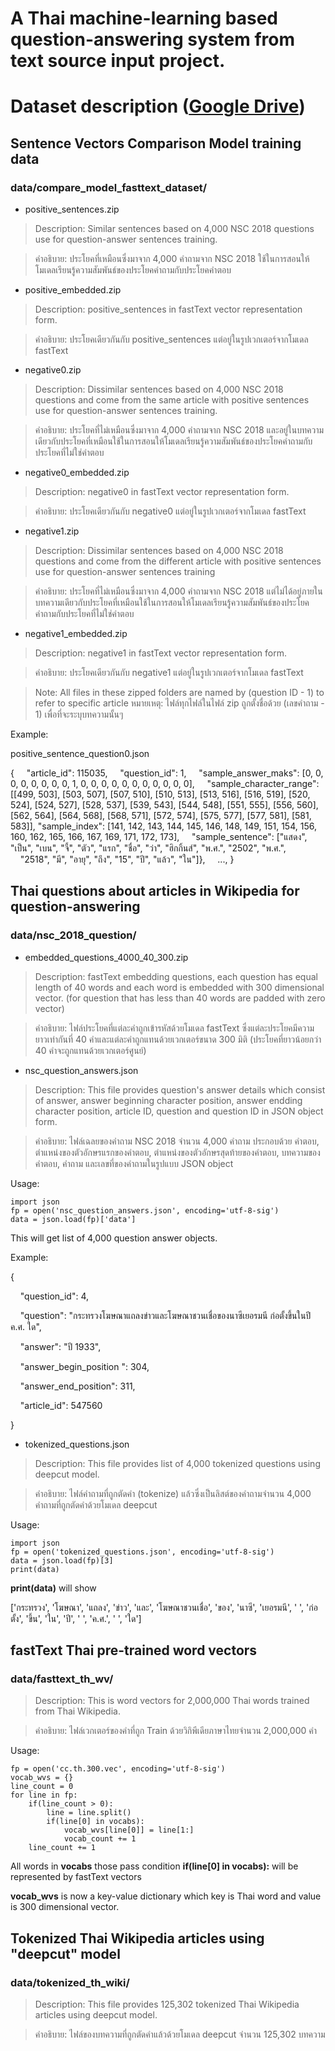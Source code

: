 # A Thai machine-learning based question-answering system from text source input project.

# Dataset description ([Google Drive](https://drive.google.com/drive/folders/1pPRewSKGxsbJSL4Zpfeydbormtf4vTml))
## Sentence Vectors Comparison Model training data
### data/compare_model_fasttext_dataset/
* positive_sentences.zip
> Description: Similar sentences based on 4,000 NSC 2018 questions use for question-answer sentences training.

> คำอธิบาย: ประโยคที่เหมือนซึ่งมาจาก 4,000 คำถามจาก NSC 2018 ใช้ในการสอนให้โมเดลเรียนรู้ความสัมพันธ์ของประโยคคำถามกับประโยคคำตอบ
* positive_embedded.zip
> Description: positive_sentences in fastText vector representation form.

> คำอธิบาย: ประโยคเดียวกันกับ positive_sentences แต่อยู่ในรูปเวกเตอร์จากโมเดล fastText
* negative0.zip
> Description: Dissimilar sentences based on 4,000 NSC 2018 questions and come from the same article with positive sentences use for question-answer sentences training.

> คำอธิบาย: ประโยคที่ไม่เหมือนซึ่งมาจาก 4,000 คำถามจาก NSC 2018 และอยู่ในบทความเดียวกับประโยคที่เหมือนใช้ในการสอนให้โมเดลเรียนรู้ความสัมพันธ์ของประโยคคำถามกับประโยคที่ไม่ใช่คำตอบ
* negative0_embedded.zip
> Description: negative0 in fastText vector representation form.

> คำอธิบาย: ประโยคเดียวกันกับ negative0 แต่อยู่ในรูปเวกเตอร์จากโมเดล fastText
* negative1.zip
> Description: Dissimilar sentences based on 4,000 NSC 2018 questions and come from the different article with positive sentences use for question-answer sentences training

> คำอธิบาย: ประโยคที่ไม่เหมือนซึ่งมาจาก 4,000 คำถามจาก NSC 2018 แต่ไม่ได้อยู่ภายในบทความเดียวกับประโยคที่เหมือนใช้ในการสอนให้โมเดลเรียนรู้ความสัมพันธ์ของประโยคคำถามกับประโยคที่ไม่ใช่คำตอบ
* negative1_embedded.zip
> Description: negative1 in fastText vector representation form.

> คำอธิบาย: ประโยคเดียวกันกับ negative1 แต่อยู่ในรูปเวกเตอร์จากโมเดล fastText

> Note: All files in these zipped folders are named by (question ID - 1) to refer to specific article  หมายเหตุ: ไฟล์ทุกไฟล์ในไฟล์ zip ถูกตั้งชื่อด้วย (เลขคำถาม - 1) เพื่อที่จะระบุบทความนั้นๆ

Example: 

positive_sentence_question0.json

{
    &nbsp;&nbsp;&nbsp;&nbsp;"article_id": 115035, 
    &nbsp;&nbsp;&nbsp;&nbsp;"question_id": 1, 
    &nbsp;&nbsp;&nbsp;&nbsp;"sample_answer_maks": [0, 0, 0, 0, 0, 0, 0, 0, 1, 0, 0, 0, 0, 0, 0, 0, 0, 0, 0, 0], 
    &nbsp;&nbsp;&nbsp;&nbsp;"sample_character_range": [[499, 503], [503, 507], [507, 510], [510, 513], [513, 516], [516, 519], [520, 524], [524, 527], [528, 537], [539, 543], [544, 548], [551, 555], [556, 560], [562, 564], [564, 568], [568, 571], [572, 574], [575, 577], [577, 581], [581, 583]], "sample_index": [141, 142, 143, 144, 145, 146, 148, 149, 151, 154, 156, 160, 162, 165, 166, 167, 169, 171, 172, 173], 
    &nbsp;&nbsp;&nbsp;&nbsp;"sample_sentence": ["แสดง", "เป็น", "เบน", "จี้", "ตัว", "แรก", "ชื่อ", "ว่า", "ฮิกกิ้นส์", "พ.ศ.", "2502", "พ.ศ.", &nbsp;&nbsp;&nbsp;&nbsp;"2518", "มี", "อายุ", "ถึง", "15", "ปี", "แล้ว", "ใน"]}, 
    &nbsp;&nbsp;&nbsp;&nbsp;...,
}

## Thai questions about articles in Wikipedia for question-answering
### data/nsc_2018_question/
* embedded_questions_4000_40_300.zip
> Description: fastText embedding questions, each question has equal length of 40 words and each word is embedded with 300 dimensional vector. (for question that has less than 40 words are padded with zero vector)

> คำอธิบาย: ไฟล์ประโยคที่แต่ละคำถูกเข้ารหัสด้วยโมเดล fastText ซึ่งแต่ละประโยคมีความยาวเท่ากันที่ 40 คำและแต่ละคำถูกแทนด้วยเวกเตอร์ขนาด 300 มิติ (ประโยคที่ยาวน้อยกว่า 40 คำจะถูกแทนด้วยเวกเตอร์ศูนย์)

* nsc_question_answers.json
> Description: This file provides question's answer details which consist of answer, answer beginning character position, answer endding character position, article ID, question and question ID in JSON object form.

> คำอธิบาย: ไฟล์เฉลยของคำถาม NSC 2018 จำนวน 4,000 คำถาม ประกอบด้วย คำตอบ, ตำแหน่งของตัวอักษรแรกของคำตอบ, ตำแหน่งของตัวอักษรสุดท้ายของคำตอบ, บทความของคำตอบ, คำถาม และเลขที่ของคำถามในรูปแบบ JSON object

Usage: 
```
import json
fp = open('nsc_question_answers.json', encoding='utf-8-sig')
data = json.load(fp)['data']
```
This will get list of 4,000 question answer objects.

Example: 

{

&nbsp;&nbsp;&nbsp;&nbsp;"question_id": 4,

&nbsp;&nbsp;&nbsp;&nbsp;"question": "กระทรวงโฆษณาแถลงข่าวและโฆษณาชวนเชื่อของนาซีเยอรมนี ก่อตั้งขึ้นในปี ค.ศ. ใด", 

&nbsp;&nbsp;&nbsp;&nbsp;"answer": "ปี 1933", 

&nbsp;&nbsp;&nbsp;&nbsp;"answer_begin_position ": 304, 

&nbsp;&nbsp;&nbsp;&nbsp;"answer_end_position": 311,

&nbsp;&nbsp;&nbsp;&nbsp;"article_id": 547560

}

* tokenized_questions.json
> Description: This file provides list of 4,000 tokenized questions using deepcut model.

> คำอธิบาย: ไฟล์คำถามที่ถูกตัดคำ (tokenize) แล้วซึ่งเป็นลิสต์ของคำถามจำนวน 4,000 คำถามที่ถูกตัดคำด้วยโมเดล deepcut

Usage: 
```
import json
fp = open('tokenized_questions.json', encoding='utf-8-sig')
data = json.load(fp)[3]
print(data)
```
**print(data)** will show

['กระทรวง', 'โฆษณา', 'แถลง', 'ข่าว', 'และ', 'โฆษณาชวนเชื่อ', 'ของ', 'นาซี', 'เยอรมนี', ' ', 'ก่อตั้ง', 'ขึ้น', 'ใน', 'ปี', ' ', 'ค.ศ.', ' ', 'ใด']

## fastText Thai pre-trained word vectors
### data/fasttext_th_wv/
> Description: This is word vectors for 2,000,000 Thai words trained from Thai Wikipedia.

> คำอธิบาย: ไฟล์เวกเตอร์ของคำที่ถูก Train ด้วยวิกิพีเดียภาษาไทยจำนวน 2,000,000 คำ

Usage:
```
fp = open('cc.th.300.vec', encoding='utf-8-sig')
vocab_wvs = {}
line_count = 0
for line in fp:
    if(line_count > 0):
        line = line.split()
        if(line[0] in vocabs):
            vocab_wvs[line[0]] = line[1:]
            vocab_count += 1
    line_count += 1
```
All words in **vocabs** those pass condition **if(line[0] in vocabs):** will be represented by fastText vectors

**vocab_wvs** is now a key-value dictionary which key is Thai word and value is 300 dimensional vector.

## Tokenized Thai Wikipedia articles using "deepcut" model
### data/tokenized_th_wiki/
> Description: This file provides 125,302 tokenized Thai Wikipedia articles using deepcut model.

> คำอธิบาย: ไฟล์ของบทความที่ถูกตัดคำแล้วด้วยโมเดล deepcut จำนวน 125,302 บทความ
